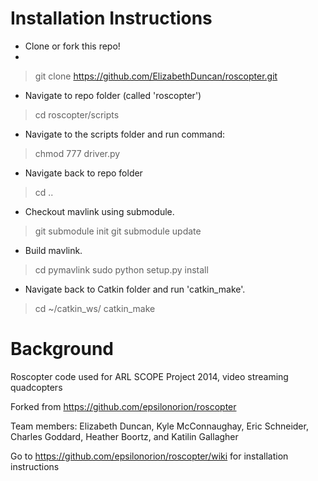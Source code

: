 Installation Instructions
=======================

* Clone or fork this repo!
* 
> git clone https://github.com/ElizabethDuncan/roscopter.git

* Navigate to repo folder (called 'roscopter')
> cd roscopter/scripts
* Navigate to the scripts folder and run command:
> chmod 777 driver.py
* Navigate back to repo folder
> cd ..
* Checkout mavlink using submodule. 
> git submodule init
> git submodule update
* Build mavlink.
> cd pymavlink
> sudo python setup.py install
* Navigate back to Catkin folder and run 'catkin_make'.
> cd ~/catkin_ws/
> catkin_make


Background
=======================

Roscopter code used for ARL SCOPE Project 2014, video streaming quadcopters

Forked from https://github.com/epsilonorion/roscopter

Team members: Elizabeth Duncan, Kyle McConnaughay, Eric Schneider, Charles Goddard, Heather Boortz, and Katilin Gallagher

Go to https://github.com/epsilonorion/roscopter/wiki for installation instructions
